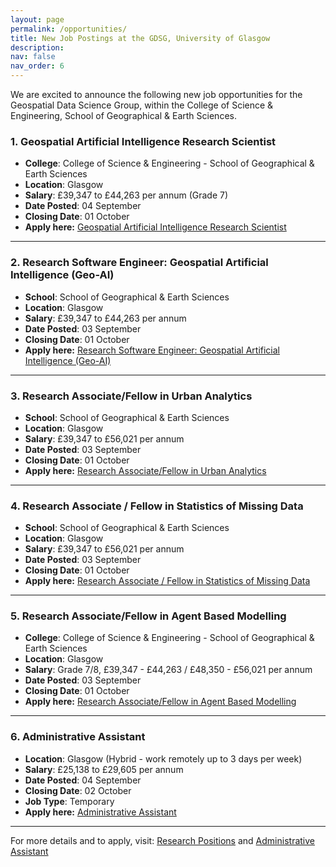 ```yaml
---
layout: page
permalink: /opportunities/
title: New Job Postings at the GDSG, University of Glasgow
description: 
nav: false
nav_order: 6
---
```



We are excited to announce the following new job opportunities for the Geospatial Data Science Group, within the College of Science & Engineering, School of Geographical & Earth Sciences.

### 1. Geospatial Artificial Intelligence Research Scientist
- **College**: College of Science & Engineering - School of Geographical & Earth Sciences
- **Location**: Glasgow
- **Salary**: £39,347 to £44,263 per annum (Grade 7)
- **Date Posted**: 04 September
- **Closing Date**: 01 October
- **Apply here:** [Geospatial Artificial Intelligence Research Scientist](https://www.jobs.ac.uk/job/DJO253/geospatial-artificial-intelligence-research-scientist)

---

### 2. Research Software Engineer: Geospatial Artificial Intelligence (Geo-AI)
- **School**: School of Geographical & Earth Sciences
- **Location**: Glasgow
- **Salary**: £39,347 to £44,263 per annum
- **Date Posted**: 03 September
- **Closing Date**: 01 October
- **Apply here:** [Research Software Engineer: Geospatial Artificial Intelligence (Geo-AI)](https://www.jobs.ac.uk/job/DJN626/research-software-engineer-geospatial-artificial-intelligence-geo-ai)

---

### 3. Research Associate/Fellow in Urban Analytics
- **School**: School of Geographical & Earth Sciences
- **Location**: Glasgow
- **Salary**: £39,347 to £56,021 per annum
- **Date Posted**: 03 September
- **Closing Date**: 01 October
- **Apply here:** [Research Associate/Fellow in Urban Analytics](https://www.jobs.ac.uk/job/DJN619/research-associate-fellow-in-urban-analytics)

---

### 4. Research Associate / Fellow in Statistics of Missing Data
- **School**: School of Geographical & Earth Sciences
- **Location**: Glasgow
- **Salary**: £39,347 to £56,021 per annum
- **Date Posted**: 03 September
- **Closing Date**: 01 October
- **Apply here:** [Research Associate / Fellow in Statistics of Missing Data](https://www.jobs.ac.uk/job/DJN638/research-associate-fellow-in-statistics-of-missing-data)

---

### 5. Research Associate/Fellow in Agent Based Modelling
- **College**: College of Science & Engineering - School of Geographical & Earth Sciences
- **Location**: Glasgow
- **Salary**: Grade 7/8, £39,347 - £44,263 / £48,350 - £56,021 per annum
- **Date Posted**: 03 September
- **Closing Date**: 01 October
- **Apply here:** [Research Associate/Fellow in Agent Based Modelling](https://www.jobs.ac.uk/job/DJN741/research-associate-fellow-in-agent-based-modelling)

---

### 6. Administrative Assistant
- **Location**: Glasgow (Hybrid - work remotely up to 3 days per week)
- **Salary**: £25,138 to £29,605 per annum
- **Date Posted**: 04 September
- **Closing Date**: 02 October
- **Job Type**: Temporary
- **Apply here:** [Administrative Assistant](https://findajob.dwp.gov.uk/details/15173014)

---

For more details and to apply, visit: [Research Positions](https://www.jobs.ac.uk/search/?keywords=Basiri&location=) and [Administrative Assistant](https://findajob.dwp.gov.uk/details/15173014)

